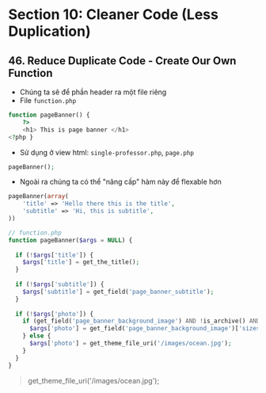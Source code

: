 # Section 10: Cleaner Code (Less Duplication)

## 46. Reduce Duplicate Code - Create Our Own Function
- Chúng ta sẽ để phần header ra một file riêng
- File `function.php`
```php
function pageBanner() {
    ?>
    <h1> This is page banner </h1>
<?php }
```
- Sử dụng ở view html: `single-professor.php`, `page.php`
```php
pageBanner();
```
- Ngoài ra chúng ta có thể "nâng cấp" hàm này để flexable hơn
```php
pageBanner(array(
    'title' => 'Hello there this is the title',
    'subtitle' => 'Hi, this is subtitle',
))
```
```php
// function.php
function pageBanner($args = NULL) {
  
  if (!$args['title']) {
    $args['title'] = get_the_title();
  }
 
  if (!$args['subtitle']) {
    $args['subtitle'] = get_field('page_banner_subtitle');
  }
 
  if (!$args['photo']) {
    if (get_field('page_banner_background_image') AND !is_archive() AND !is_home() ) {
      $args['photo'] = get_field('page_banner_background_image')['sizes']['pageBanner'];
    } else {
      $args['photo'] = get_theme_file_uri('/images/ocean.jpg');
    }
  }
}
```

> get_theme_file_uri('/images/ocean.jpg');


